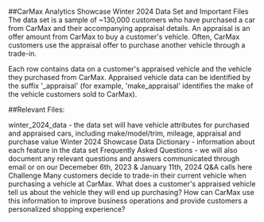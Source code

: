 ##CarMax Analytics Showcase Winter 2024
Data Set and Important Files
The data set is a sample of ~130,000 customers who have purchased a car from CarMax and their accompanying appraisal details. An appraisal is an offer amount from CarMax to buy a customer's vehicle. Often, CarMax customers use the appraisal offer to purchase another vehicle through a trade-in.

Each row contains data on a customer's appraised vehicle and the vehicle they purchased from CarMax.
Appraised vehicle data can be identified by the suffix '_appraisal' (for example, 'make_appraisal' identifies the make of the vehicle customers sold to CarMax).

##Relevant Files:

winter_2024_data - the data set will have vehicle attributes for purchased and appraised cars, including make/model/trim, mileage, appraisal and purchase value
Winter 2024 Showcase Data Dictionary - information about each feature in the data set
Frequently Asked Questions - we will also document any relevant questions and answers communicated through email or on our Decemeber 6th, 2023 & January 11th, 2024 Q&A calls here
Challenge
Many customers decide to trade-in their current vehicle when purchasing a vehicle at CarMax.
What does a customer's appraised vehicle tell us about the vehicle they will end up purchasing?
How can CarMax use this information to improve business operations and provide customers a personalized shopping experience?
